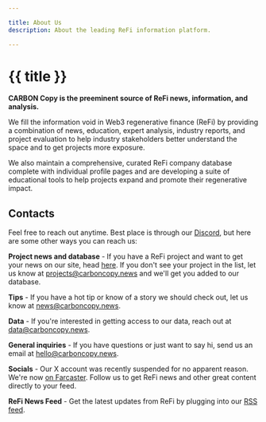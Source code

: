 ```yaml
---

title: About Us
description: About the leading ReFi information platform.

---
```


# {{ title }}

**CARBON Copy is the preeminent source of ReFi news, information, and analysis.**

We fill the information void in Web3 regenerative finance (ReFi) by providing a combination of news, education, expert analysis, industry reports, and project evaluation to help industry stakeholders better understand the space and to get projects more exposure.

We also maintain a comprehensive, curated ReFi company database complete with individual profile pages and are developing a suite of educational tools to help projects expand and promote their regenerative impact.

<!-- <h2 class="mb-3 mt-4">An Evaluation Framework for ReFi Projects</h2>

Working with experts from across disciplines, we are a building a framework for analysing and scoring ReFi projects. We aim to evaluate projects using an array of criteria, including:

- Impact
- Technology
- Liquidity
- Revenue potential
- Volume
- Community
- Alignment with UN development goals

**We want to *prove* demonstrable impact, not just talk about it.** -->

## Contacts

Feel free to reach out anytime. Best place is through our [Discord](https://discord.carboncopy.news), but here are some other ways you can reach us:

**Project news and database** - If you have a ReFi project and want to get your news on our site, head [here](https://baserow.io/form/Bvg1VhbZvYjYDyylflMoYvqPA7Gogg1GDeTjzO8ku-o). If you don't see your project in the list, let us know at projects@carboncopy.news and we'll get you added to our database.

**Tips** - If you have a hot tip or know of a story we should check out, let us know at news@carboncopy.news.

**Data** - If you're interested in getting access to our data, reach out at data@carboncopy.news.

**General inquiries** - If you have questions or just want to say hi, send us an email at hello@carboncopy.news.

**Socials** - Our X account was recently suspended for no apparent reason. We're now [on Farcaster](https://warpcast.com/carboncopy-refi). Follow us to get ReFi news and other great content directly to your feed.

**ReFi News Feed** - Get the latest updates from ReFi by plugging into our [RSS feed](https://api.carboncopy.news/feed).
